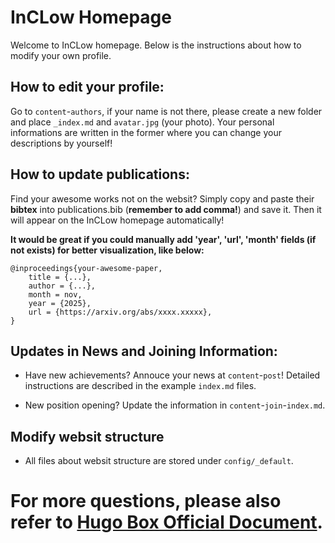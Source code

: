 # InCLow Homepage

Welcome to InCLow homepage. Below is the instructions about how to modify your own profile.

## How to edit your profile:

Go to `content`-`authors`, if your name is not there, please create a new folder and place `_index.md` and `avatar.jpg` (your photo). Your personal informations are written in the former where you can change your descriptions by yourself!

## How to update publications:

Find your awesome works not on the websit? Simply copy and paste their **bibtex** into publications.bib (**remember to add comma!**) and save it. Then it will appear on the InCLow homepage automatically! 

**It would be great if you could manually add 'year', 'url', 'month' fields (if not exists) for better visualization, like below:**

```
@inproceedings{your-awesome-paper,
    title = {...},
    author = {...},
    month = nov,
    year = {2025},
    url = {https://arxiv.org/abs/xxxx.xxxxx},
}
```

## Updates in News and Joining Information:

- Have new achievements? Annouce your news at `content`-`post`! Detailed instructions are described in the example `index.md` files.

- New position opening? Update the information in `content`-`join`-`index.md`.

## Modify websit structure

- All files about websit structure are stored under `config/_default`.


# For more questions, please also refer to [Hugo Box Official Document](https://docs.hugoblox.com/).
